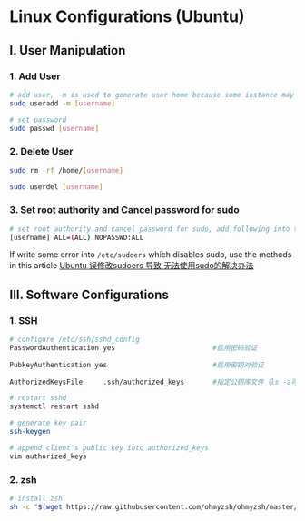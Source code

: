 # Linux Configurations (Ubuntu)

## I. User Manipulation

### 1. Add User

```bash
# add user, -m is used to generate user home because some instance may doesn't generate user home automatically.
sudo useradd -m [username]

# set password
sudo passwd [username]
```

### 2. Delete User

```bash
sudo rm -rf /home/[username]

sudo userdel [username]
```

### 3. Set root  authority and Cancel password for sudo

```bash
# set root authority and cancel password for sudo, add following into the User privilege specification of /etc/sudoers
[username] ALL=(ALL) NOPASSWD:ALL
```

If  write some error into ```/etc/sudoers``` which disables sudo, use the methods in this article [Ubuntu 误修改sudoers 导致 无法使用sudo的解决办法](https://blog.csdn.net/DKBDKBDKB/article/details/117925944?spm=1001.2101.3001.6661.1&utm_medium=distribute.pc_relevant_t0.none-task-blog-2%7Edefault%7ECTRLIST%7ERate-1-117925944-blog-80674542.pc_relevant_multi_platform_whitelistv4&depth_1-utm_source=distribute.pc_relevant_t0.none-task-blog-2%7Edefault%7ECTRLIST%7ERate-1-117925944-blog-80674542.pc_relevant_multi_platform_whitelistv4&utm_relevant_index=1)

## III. Software Configurations

### 1. SSH

```bash
# configure /etc/ssh/sshd_config
PasswordAuthentication yes                        #启用密码验证
 
PubkeyAuthentication yes                          #启用密钥对验证
 
AuthorizedKeysFile     .ssh/authorized_keys       #指定公钥库文件（ls -a可查看）

# restart sshd
systemctl restart sshd

# generate key pair
ssh-keygen

# append client's public key into authorized_keys
vim authorized_keys
```

### 2. zsh

```bash
# install zsh
sh -c "$(wget https://raw.githubusercontent.com/ohmyzsh/ohmyzsh/master/tools/install.sh -O -)"
```

